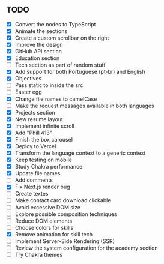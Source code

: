 ## TODO

- [x] Convert the nodes to TypeScript
- [x] Animate the sections
- [x] Create a custom scrollbar on the right
- [x] Improve the design
- [x] GitHub API section
- [x] Education section
- [ ] Tech section as part of random stuff
- [x] Add support for both Portuguese (pt-br) and English
- [x] Objectives
- [ ] Pass static to inside the src
- [ ] Easter egg
- [x] Change file names to camelCase
- [ ] Make the request messages available in both languages
- [x] Projects section
- [x] New resume layout
- [x] Implement infinite scroll
- [x] Add "Phill 413"
- [x] Finish the box carousel
- [x] Deploy to Vercel
- [x] Transform the language context to a generic context
- [x] Keep testing on mobile
- [x] Study Chakra performance
- [x] Update file names
- [ ] Add comments
- [x] Fix Next.js render bug
- [ ] Create textes
- [ ] Make contact card download clickable
- [ ] Avoid excessive DOM size
- [ ] Explore possible composition techniques
- [ ] Reduce DOM elements
- [ ] Choose colors for skills
- [x] Remove animation for skill tech
- [ ] Implement Server-Side Rendering (SSR)
- [ ] Review the system configuration for the academy section
- [ ] Try Chakra themes